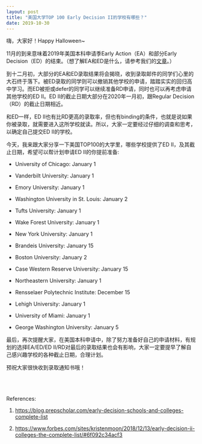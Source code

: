 ```yaml
---
layout: post
title: "美国大学TOP 100 Early Decision II的学校有哪些？"
date: 2019-10-30
---
```


嗨，大家好！Happy Halloween~

11月的到来意味着2019年美国本科申请季Early Action（EA）和部分Early Decision（ED）的结束。（想了解EA和ED是什么，请参考我们的[文章](http://www.tessay.org/blog/2018/10/19/earlyadmission)。）

到十二月初，大部分的EA和ED录取结果将会揭晓，收到录取邮件的同学们心里的大石终于落下。被ED录取的同学则可以撤销其他学校的申请，踏踏实实的回归高中学习。而ED被拒或defer的同学可以继续准备RD申请，同时也可以再考虑申请其他学校的ED II。ED II的截止日期大部分在2020年一月初，跟Regular Decision（RD）的截止日期相近。

和ED一样，ED II也有比RD更高的录取率，但也有binding的条件，也就是说如果你被录取，就需要进入这所学校就读。所以，大家一定要经过仔细的调查和思考，以确定自己提交ED II的学校。

今天，我来跟大家分享一下美国TOP100的大学里，哪些学校提供了ED II，及其截止日期，希望可以帮计划申请ED II的你提前准备:

* University of Chicago: January 1

* Vanderbilt University: January 1

* Emory University: January 1

* Washington University in St. Louis: January 2

* Tufts University: January 1

* Wake Forest University: January 1

* New York University: January 1

* Brandeis University: January 15

* Boston University: January 2

* Case Western Reserve University: January 15

* Northeastern University: January 1

* Rensselaer Polytechnic Institute: December 15

* Lehigh University: January 1

* University of Miami: January 1

* George Washington University: January 5

最后，再次提醒大家，在美国本科申请中，除了努力准备好自己的申请材料，有规划的选择EA/ED/ED II/RD对最后的录取结果也会有影响，大家一定要提早了解自己感兴趣学校的各种截止日期，合理计划。

预祝大家很快收到录取通知书哦！
<br>
<br>
<br>
<br>

References:  
1. https://blog.prepscholar.com/early-decision-schools-and-colleges-complete-list

2. https://www.forbes.com/sites/kristenmoon/2018/12/13/early-decision-ii-colleges-the-complete-list/#6f092c34acf3
